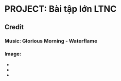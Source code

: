 # PROJECT: Bài tập lớn LTNC

## Credit

### Music: Glorious Morning - Waterflame
### Image:

-
-
-

